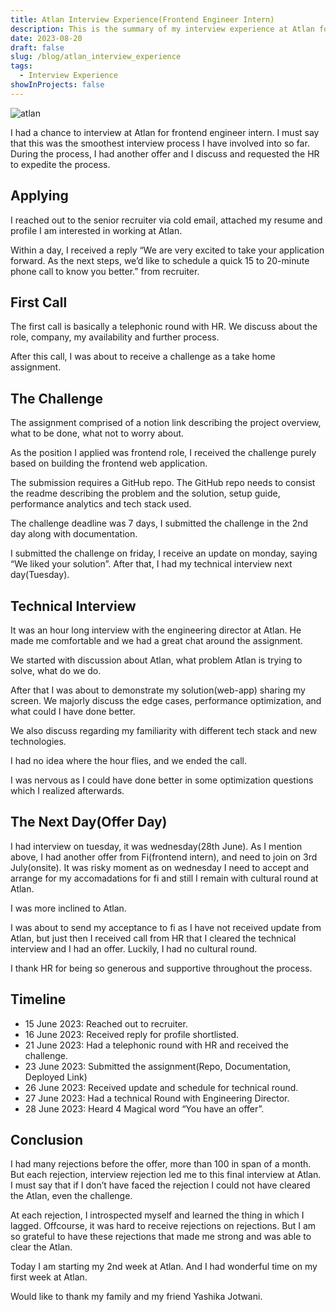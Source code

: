 ```yaml
---
title: Atlan Interview Experience(Frontend Engineer Intern)
description: This is the summary of my interview experience at Atlan for frontend engineer intern.
date: 2023-08-20
draft: false
slug: /blog/atlan_interview_experience
tags:
  - Interview Experience
showInProjects: false
---
```


![atlan](https://miro.medium.com/v2/resize:fit:720/format:webp/0*FyAiokorVFA9zucE.jpg)

I had a chance to interview at Atlan for frontend engineer intern. I must say that this was the smoothest interview process I have involved into so far. During the process, I had another offer and I discuss and requested the HR to expedite the process.

## Applying

I reached out to the senior recruiter via cold email, attached my resume and profile I am interested in working at Atlan.

Within a day, I received a reply “We are very excited to take your application forward. As the next steps, we’d like to schedule a quick 15 to 20-minute phone call to know you better.” from recruiter.

## First Call

The first call is basically a telephonic round with HR. We discuss about the role, company, my availability and further process.

After this call, I was about to receive a challenge as a take home assignment.

## The Challenge

The assignment comprised of a notion link describing the project overview, what to be done, what not to worry about.

As the position I applied was frontend role, I received the challenge purely based on building the frontend web application.

The submission requires a GitHub repo. The GitHub repo needs to consist the readme describing the problem and the solution, setup guide, performance analytics and tech stack used.

The challenge deadline was 7 days, I submitted the challenge in the 2nd day along with documentation.

I submitted the challenge on friday, I receive an update on monday, saying “We liked your solution”. After that, I had my technical interview next day(Tuesday).

## Technical Interview

It was an hour long interview with the engineering director at Atlan. He made me comfortable and we had a great chat around the assignment.

We started with discussion about Atlan, what problem Atlan is trying to solve, what do we do.

After that I was about to demonstrate my solution(web-app) sharing my screen. We majorly discuss the edge cases, performance optimization, and what could I have done better.

We also discuss regarding my familiarity with different tech stack and new technologies.

I had no idea where the hour flies, and we ended the call.

I was nervous as I could have done better in some optimization questions which I realized afterwards.

## The Next Day(Offer Day)

I had interview on tuesday, it was wednesday(28th June). As I mention above, I had another offer from Fi(frontend intern), and need to join on 3rd July(onsite). It was risky moment as on wednesday I need to accept and arrange for my accomadations for fi and still I remain with cultural round at Atlan.

I was more inclined to Atlan.

I was about to send my acceptance to fi as I have not received update from Atlan, but just then I received call from HR that I cleared the technical interview and I had an offer. Luckily, I had no cultural round.

I thank HR for being so generous and supportive throughout the process.

## Timeline

- 15 June 2023: Reached out to recruiter.
- 16 June 2023: Received reply for profile shortlisted.
- 21 June 2023: Had a telephonic round with HR and received the challenge.
- 23 June 2023: Submitted the assignment(Repo, Documentation, Deployed Link)
- 26 June 2023: Received update and schedule for technical round.
- 27 June 2023: Had a technical Round with Engineering Director.
- 28 June 2023: Heard 4 Magical word “You have an offer”.

## Conclusion

I had many rejections before the offer, more than 100 in span of a month. But each rejection, interview rejection led me to this final interview at Atlan. I must say that if I don’t have faced the rejection I could not have cleared the Atlan, even the challenge.

At each rejection, I introspected myself and learned the thing in which I lagged. Offcourse, it was hard to receive rejections on rejections. But I am so grateful to have these rejections that made me strong and was able to clear the Atlan.

Today I am starting my 2nd week at Atlan. And I had wonderful time on my first week at Atlan.

Would like to thank my family and my friend Yashika Jotwani.
